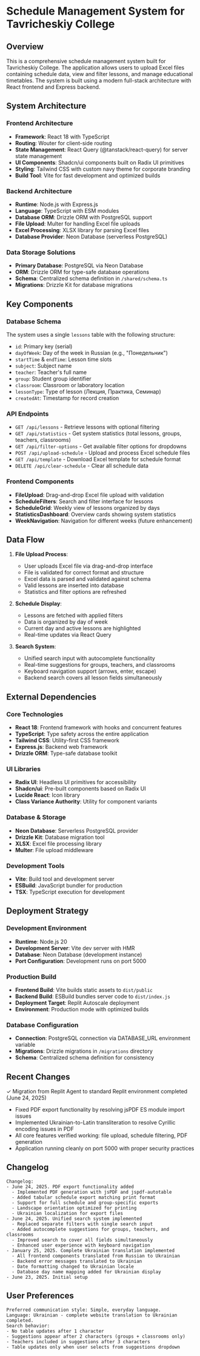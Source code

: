 # Schedule Management System for Tavricheskiy College

## Overview

This is a comprehensive schedule management system built for Tavricheskiy College. The application allows users to upload Excel files containing schedule data, view and filter lessons, and manage educational timetables. The system is built using a modern full-stack architecture with React frontend and Express backend.

## System Architecture

### Frontend Architecture
- **Framework**: React 18 with TypeScript
- **Routing**: Wouter for client-side routing
- **State Management**: React Query (@tanstack/react-query) for server state management
- **UI Components**: Shadcn/ui components built on Radix UI primitives
- **Styling**: Tailwind CSS with custom navy theme for corporate branding
- **Build Tool**: Vite for fast development and optimized builds

### Backend Architecture
- **Runtime**: Node.js with Express.js
- **Language**: TypeScript with ESM modules
- **Database ORM**: Drizzle ORM with PostgreSQL support
- **File Upload**: Multer for handling Excel file uploads
- **Excel Processing**: XLSX library for parsing Excel files
- **Database Provider**: Neon Database (serverless PostgreSQL)

### Data Storage Solutions
- **Primary Database**: PostgreSQL via Neon Database
- **ORM**: Drizzle ORM for type-safe database operations
- **Schema**: Centralized schema definition in `/shared/schema.ts`
- **Migrations**: Drizzle Kit for database migrations

## Key Components

### Database Schema
The system uses a single `lessons` table with the following structure:
- `id`: Primary key (serial)
- `dayOfWeek`: Day of the week in Russian (e.g., "Понедельник")
- `startTime` & `endTime`: Lesson time slots
- `subject`: Subject name
- `teacher`: Teacher's full name
- `group`: Student group identifier
- `classroom`: Classroom or laboratory location
- `lessonType`: Type of lesson (Лекция, Практика, Семинар)
- `createdAt`: Timestamp for record creation

### API Endpoints
- `GET /api/lessons` - Retrieve lessons with optional filtering
- `GET /api/statistics` - Get system statistics (total lessons, groups, teachers, classrooms)
- `GET /api/filter-options` - Get available filter options for dropdowns
- `POST /api/upload-schedule` - Upload and process Excel schedule files
- `GET /api/template` - Download Excel template for schedule format
- `DELETE /api/clear-schedule` - Clear all schedule data

### Frontend Components
- **FileUpload**: Drag-and-drop Excel file upload with validation
- **ScheduleFilters**: Search and filter interface for lessons
- **ScheduleGrid**: Weekly view of lessons organized by days
- **StatisticsDashboard**: Overview cards showing system statistics
- **WeekNavigation**: Navigation for different weeks (future enhancement)

## Data Flow

1. **File Upload Process**:
   - User uploads Excel file via drag-and-drop interface
   - File is validated for correct format and structure
   - Excel data is parsed and validated against schema
   - Valid lessons are inserted into database
   - Statistics and filter options are refreshed

2. **Schedule Display**:
   - Lessons are fetched with applied filters
   - Data is organized by day of week
   - Current day and active lessons are highlighted
   - Real-time updates via React Query

3. **Search System**:
   - Unified search input with autocomplete functionality
   - Real-time suggestions for groups, teachers, and classrooms
   - Keyboard navigation support (arrows, enter, escape)
   - Backend search covers all lesson fields simultaneously

## External Dependencies

### Core Technologies
- **React 18**: Frontend framework with hooks and concurrent features
- **TypeScript**: Type safety across the entire application
- **Tailwind CSS**: Utility-first CSS framework
- **Express.js**: Backend web framework
- **Drizzle ORM**: Type-safe database toolkit

### UI Libraries
- **Radix UI**: Headless UI primitives for accessibility
- **Shadcn/ui**: Pre-built components based on Radix UI
- **Lucide React**: Icon library
- **Class Variance Authority**: Utility for component variants

### Database & Storage
- **Neon Database**: Serverless PostgreSQL provider
- **Drizzle Kit**: Database migration tool
- **XLSX**: Excel file processing library
- **Multer**: File upload middleware

### Development Tools
- **Vite**: Build tool and development server
- **ESBuild**: JavaScript bundler for production
- **TSX**: TypeScript execution for development

## Deployment Strategy

### Development Environment
- **Runtime**: Node.js 20
- **Development Server**: Vite dev server with HMR
- **Database**: Neon Database (development instance)
- **Port Configuration**: Development runs on port 5000

### Production Build
- **Frontend Build**: Vite builds static assets to `dist/public`
- **Backend Build**: ESBuild bundles server code to `dist/index.js`
- **Deployment Target**: Replit Autoscale deployment
- **Environment**: Production mode with optimized builds

### Database Configuration
- **Connection**: PostgreSQL connection via DATABASE_URL environment variable
- **Migrations**: Drizzle migrations in `/migrations` directory
- **Schema**: Centralized schema definition for consistency

## Recent Changes

✓ Migration from Replit Agent to standard Replit environment completed (June 24, 2025)
  - Fixed PDF export functionality by resolving jsPDF ES module import issues
  - Implemented Ukrainian-to-Latin transliteration to resolve Cyrillic encoding issues in PDF
  - All core features verified working: file upload, schedule filtering, PDF generation
  - Application running cleanly on port 5000 with proper security practices

## Changelog

```
Changelog:
- June 24, 2025. PDF export functionality added
  - Implemented PDF generation with jsPDF and jspdf-autotable
  - Added tabular schedule export matching print format
  - Support for full schedule and group-specific exports
  - Landscape orientation optimized for printing
  - Ukrainian localization for export files
- June 24, 2025. Unified search system implemented
  - Replaced separate filters with single search input
  - Added autocomplete suggestions for groups, teachers, and classrooms
  - Improved search to cover all fields simultaneously
  - Enhanced user experience with keyboard navigation
- January 25, 2025. Complete Ukrainian translation implemented
  - All frontend components translated from Russian to Ukrainian
  - Backend error messages translated to Ukrainian
  - Date formatting changed to Ukrainian locale
  - Database day name mapping added for Ukrainian display
- June 23, 2025. Initial setup
```

## User Preferences

```
Preferred communication style: Simple, everyday language.
Language: Ukrainian - complete website translation to Ukrainian completed.
Search behavior: 
- No table updates after 1 character
- Suggestions appear after 2 characters (groups + classrooms only)
- Teachers included in suggestions after 3 characters
- Table updates only when user selects from suggestions dropdown
```